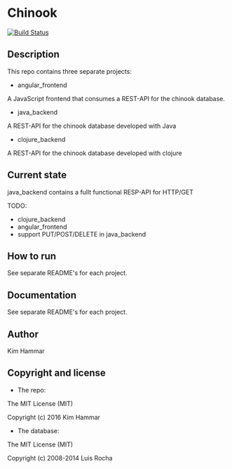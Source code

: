 # Chinook 

[![Build Status](https://travis-ci.org/Limmen/chinook.svg?branch=master)](https://travis-ci.org/Limmen/chinook)

## Description

This repo contains three separate projects:

* angular_frontend

A JavaScript frontend that consumes a REST-API for the chinook database.

* java_backend

A REST-API for the chinook database developed with Java

* clojure_backend

A REST-API for the chinook database developed with clojure

## Current state

java_backend contains a fullt functional RESP-API for HTTP/GET

TODO:

* clojure_backend
* angular_frontend
* support PUT/POST/DELETE in java_backend

## How to run

See separate README's for each project.

## Documentation

See separate README's for each project.

## Author

Kim Hammar

## Copyright and license

* The repo:

The MIT License (MIT)

Copyright (c) 2016 Kim Hammar

* The database:

The MIT License (MIT)

Copyright (c) 2008-2014 Luis Rocha
